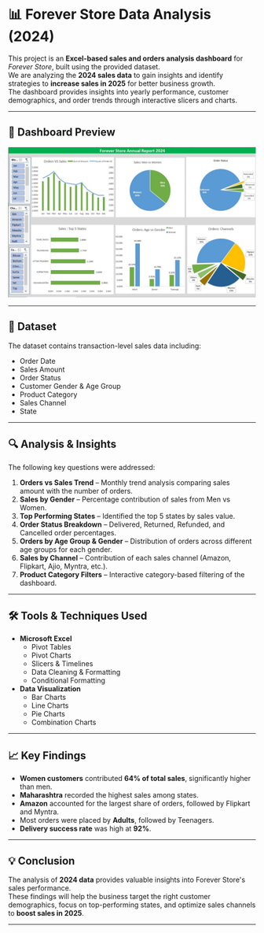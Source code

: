 # 📊 Forever Store Data Analysis (2024)

This project is an **Excel-based sales and orders analysis dashboard** for *Forever Store*, built using the provided dataset.  
We are analyzing the **2024 sales data** to gain insights and identify strategies to **increase sales in 2025** for better business growth.  
The dashboard provides insights into yearly performance, customer demographics, and order trends through interactive slicers and charts.

---

## 📸 Dashboard Preview
![Forever Store Dashboard](https://raw.githubusercontent.com/AVYAYAWASTHI-010/Forever-Store-Analysis-using-MS-Excel/main/Forever%20Store%20Dashboard.jpg)


---

## 📂 Dataset
The dataset contains transaction-level sales data including:
- Order Date
- Sales Amount
- Order Status
- Customer Gender & Age Group
- Product Category
- Sales Channel
- State

---

## 🔍 Analysis & Insights

The following key questions were addressed:

1. **Orders vs Sales Trend** – Monthly trend analysis comparing sales amount with the number of orders.
2. **Sales by Gender** – Percentage contribution of sales from Men vs Women.
3. **Top Performing States** – Identified the top 5 states by sales value.
4. **Order Status Breakdown** – Delivered, Returned, Refunded, and Cancelled order percentages.
5. **Orders by Age Group & Gender** – Distribution of orders across different age groups for each gender.
6. **Sales by Channel** – Contribution of each sales channel (Amazon, Flipkart, Ajio, Myntra, etc.).
7. **Product Category Filters** – Interactive category-based filtering of the dashboard.

---

## 🛠 Tools & Techniques Used
- **Microsoft Excel**
  - Pivot Tables
  - Pivot Charts
  - Slicers & Timelines
  - Data Cleaning & Formatting
  - Conditional Formatting
- **Data Visualization**
  - Bar Charts
  - Line Charts
  - Pie Charts
  - Combination Charts

---

## 📈 Key Findings
- **Women customers** contributed **64% of total sales**, significantly higher than men.
- **Maharashtra** recorded the highest sales among states.
- **Amazon** accounted for the largest share of orders, followed by Flipkart and Myntra.
- Most orders were placed by **Adults**, followed by Teenagers.
- **Delivery success rate** was high at **92%**.

---

## 💡 Conclusion
The analysis of **2024 data** provides valuable insights into Forever Store's sales performance.  
These findings will help the business target the right customer demographics, focus on top-performing states, and optimize sales channels to **boost sales in 2025**.

---
